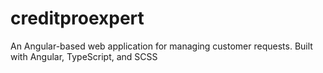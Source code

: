 # creditproexpert
An Angular-based web application for managing customer requests. Built with Angular, TypeScript, and SCSS
